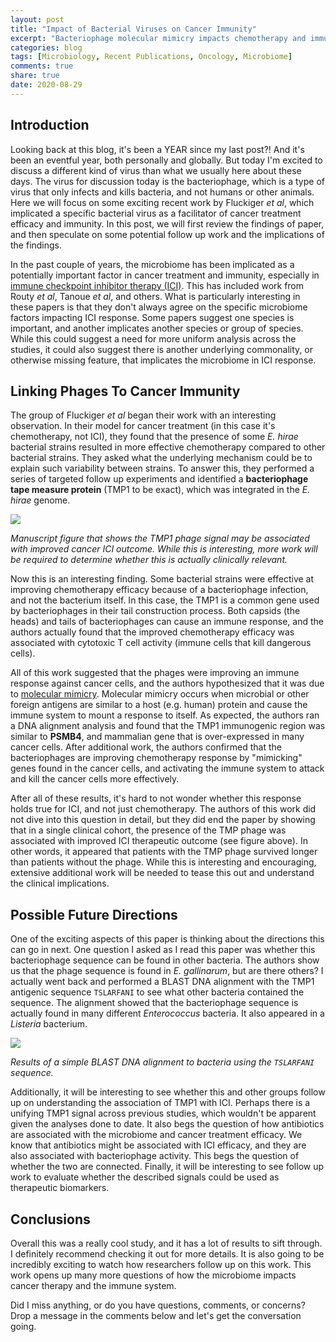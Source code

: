 ```yaml
---
layout: post
title: "Impact of Bacterial Viruses on Cancer Immunity"
excerpt: "Bacteriophage molecular mimicry impacts chemotherapy and immunotherapy efficacy."
categories: blog
tags: [Microbiology, Recent Publications, Oncology, Microbiome]
comments: true
share: true
date: 2020-08-29
---
```


## Introduction

Looking back at this blog, it's been a YEAR since my last post?! And it's been an eventful year, both personally and globally. But today I'm excited to discuss a different kind of virus than what we usually here about these days. The virus for discussion today is the bacteriophage, which is a type of virus that only infects and kills bacteria, and not humans or other animals. Here we will focus on some exciting recent work by Fluckiger *et al*, which implicated a specific bacterial virus as a facilitator of cancer treatment efficacy and immunity. In this post, we will first review the findings of paper, and then speculate on some potential follow up work and the implications of the findings.

In the past couple of years, the microbiome has been implicated as a potentially important factor in cancer treatment and immunity, especially in [immune checkpoint inhibitor therapy (ICI)](https://en.wikipedia.org/wiki/Checkpoint_inhibitor). This has included work from Routy *et al*, Tanoue *et al*, and others. What is particularly interesting in these papers is that they don't always agree on the specific microbiome factors impacting ICI response. Some papers suggest one species is important, and another implicates another species or group of species. While this could suggest a need for more uniform analysis across the studies, it could also suggest there is another underlying commonality, or otherwise missing feature, that implicates the microbiome in ICI response.

## Linking Phages To Cancer Immunity

The group of Fluckiger *et al* began their work with an interesting observation. In their model for cancer treatment (in this case it's chemotherapy, not ICI), they found that the presence of some *E. hirae* bacterial strains resulted in more effective chemotherapy compared to other bacterial strains. They asked what the underlying mechanism could be to explain such variability between strains. To answer this, they performed a series of targeted follow up experiments and identified a **bacteriophage tape measure protein** (TMP1 to be exact), which was integrated in the *E. hirae* genome.

![](../../../images/ici_phage_response.png)

*Manuscript figure that shows the TMP1 phage signal may be associated with improved cancer ICI outcome. While this is interesting, more work will be required to determine whether this is actually clinically relevant.*

Now this is an interesting finding. Some bacterial strains were effective at improving chemotherapy efficacy because of a bacteriophage infection, and not the bacterium itself. In this case, the TMP1 is a common gene used by bacteriophages in their tail construction process. Both capsids (the heads) and tails of bacteriophages can cause an immune response, and the authors actually found that the improved chemotherapy efficacy was associated with cytotoxic T cell activity (immune cells that kill dangerous cells).

All of this work suggested that the phages were improving an immune response against cancer cells, and the authors hypothesized that it was due to [molecular mimicry](https://en.wikipedia.org/wiki/Molecular_mimicry). Molecular mimicry occurs when microbial or other foreign antigens are similar to a host (e.g. human) protein and cause the immune system to mount a response to itself. As expected, the authors ran a DNA alignment analysis and found that the TMP1 immunogenic region was similar to **PSMB4**, and mammalian gene that is over-expressed in many cancer cells. After additional work, the authors confirmed that the bacteriophages are improving chemotherapy response by "mimicking" genes found in the cancer cells, and activating the immune system to attack and kill the cancer cells more effectively.

After all of these results, it's hard to not wonder whether this response holds true for ICI, and not just chemotherapy. The authors of this work did not dive into this question in detail, but they did end the paper by showing that in a single clinical cohort, the presence of the TMP phage was associated with improved ICI therapeutic outcome (see figure above). In other words, it appeared that patients with the TMP phage survived longer than patients without the phage. While this is interesting and encouraging, extensive additional work will be needed to tease this out and understand the clinical implications.

## Possible Future Directions

One of the exciting aspects of this paper is thinking about the directions this can go in next. One question I asked as I read this paper was whether this bacteriophage sequence can be found in other bacteria. The authors show us that the phage sequence is found in *E. gallinarum*, but are there others? I actually went back and performed a BLAST DNA alignment with the TMP1 antigenic sequence `TSLARFANI` to see what other bacteria contained the sequence. The alignment showed that the bacteriophage sequence is actually found in many different *Enterococcus* bacteria. It also appeared in a *Listeria* bacterium.

![](../../../images/blast_phage_ici.png)

*Results of a simple BLAST DNA alignment to bacteria using the `TSLARFANI` sequence.*

Additionally, it will be interesting to see whether this and other groups follow up on understanding the association of TMP1 with ICI. Perhaps there is a unifying TMP1 signal across previous studies, which wouldn't be apparent given the analyses done to date. It also begs the question of how antibiotics are associated with the microbiome and cancer treatment efficacy. We know that antibiotics might be associated with ICI efficacy, and they are also associated with bacteriophage activity. This begs the question of whether the two are connected. Finally, it will be interesting to see follow up work to evaluate whether the described signals could be used as therapeutic biomarkers.

## Conclusions

Overall this was a really cool study, and it has a lot of results to sift through. I definitely recommend checking it out for more details. It is also going to be incredibly exciting to watch how researchers follow up on this work. This work opens up many more questions of how the microbiome impacts cancer therapy and the immune system.

Did I miss anything, or do you have questions, comments, or concerns? Drop a message in the comments below and let's get the conversation going.


